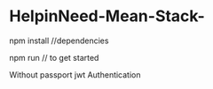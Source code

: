 # HelpinNeed-Mean-Stack-


npm install //dependencies

npm run // to get started

Without passport jwt Authentication

